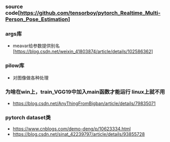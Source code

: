 ### source code[https://github.com/tensorboy/pytorch_Realtime_Multi-Person_Pose_Estimation]

### args库
+ meavar给参数提供别名[https://blog.csdn.net/weixin_41803874/article/details/102586362]
### pilow库
+ 对图像做各种处理

### 为啥在win上，train_VGG19中加入main函数才能运行 linux上就不用
+ https://blog.csdn.net/AnyThingFromBigban/article/details/79835071

### pytorch dataset类
+ https://www.cnblogs.com/demo-deng/p/10623334.html
+ https://blog.csdn.net/sinat_42239797/article/details/93855728
